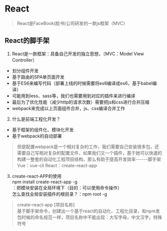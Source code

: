 # React
> React是FaceBook(脸书)公司研发的一款js框架（MVC）

## React的脚手架
1. React是一款框架：具备自己开发的独立思想，（MVC：Model View Controller）  
+ 划分组件开发
+ 基于路由的SPA单页面开发
+ 基于ES6来编写代码（部署上线的时候需要将es6编译成es6，基于babel编译）
+ 可能用到less、sass等，我们也需要用到对应的插件来进行编译
+ 最后为了优化性能（减少http的请求次数）需要把js和css进行合并压缩
+ webpack来完成以上页面组件合并，js、css编译合并工作

2. 什么是前端工程化开发？
+ 基于框架的组件化、模块化开发
+ 基于webpack的自动部署

> 但是配置webpack是一个相对复杂的工作，我们需要自己安装很多包，还需要自己写相对复杂的配置文件，如果我们又一个插件，基于她可以快速的构建一整套的自动化工程项目结构，那么有助于提高开发效率------脚手架  
> Vue：vue-cli
> React：create-react-app  

3. create-react-APP的使用  
npm install create-react-app -g  
：把模块安装在全局环境下（目的：可以使用命令操作）  
怎么查找全局安装插件的根目录？：npm root -g  

> create-react-app [项目名称]  
基于脚手架命令，创建出一个基于react的自动化、工程化目录，和npm发包时候的命名规范一样，项目名称中不能出现：大写字母，中文汉字，特殊符号
